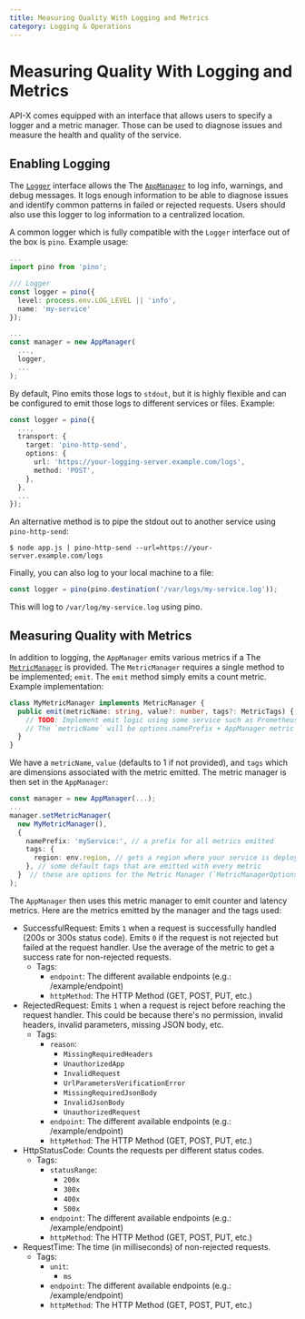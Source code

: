 ```yaml
---
title: Measuring Quality With Logging and Metrics
category: Logging & Operations
---
```

# Measuring Quality With Logging and Metrics

API-X comes equipped with an interface that allows users to specify a logger and a metric manager. Those can be used to diagnose issues and measure the health and quality of the service.

## Enabling Logging

The [`Logger`](/interfaces/apix.Logger.html) interface allows the The [`AppManager`](/classes/apix.AppManager.html) to log info, warnings, and debug messages. It logs enough information to be able to diagnose issues and identify common patterns in failed or rejected requests. Users should also use this logger to log information to a centralized location.

A common logger which is fully compatible with the `Logger` interface out of the box is `pino`. Example usage:

```ts
...
import pino from 'pino';

/// Logger
const logger = pino({
  level: process.env.LOG_LEVEL || 'info',
  name: 'my-service'
});

...
const manager = new AppManager(
  ...,
  logger,
  ...
);
```

By default, Pino emits those logs to `stdout`, but it is highly flexible and can be configured to emit those logs to different services or files. Example:

```ts
const logger = pino({
  ...,
  transport: {
    target: 'pino-http-send',
    options: {
      url: 'https://your-logging-server.example.com/logs',
      method: 'POST',
    },
  },
  ...
});
```

An alternative method is to pipe the stdout out to another service using `pino-http-send`:

```
$ node app.js | pino-http-send --url=https://your-server.example.com/logs
```

Finally, you can also log to your local machine to a file:

```ts
const logger = pino(pino.destination('/var/logs/my-service.log'));
```

This will log to `/var/log/my-service.log` using pino.

## Measuring Quality with Metrics

In addition to logging, the `AppManager` emits various metrics if a The [`MetricManager`](/interfaces/apix.MetricManager.html) is provided. The `MetricManager` requires a single method to be implemented; `emit`. The `emit` method simply emits a count metric. Example implementation:

```ts
class MyMetricManager implements MetricManager {
  public emit(metricName: string, value?: number, tags?: MetricTags) {
    // TODO: Implement emit logic using some service such as Prometheus
    // The `metricName` will be options.namePrefix + AppManager metric name.
  }
}
```

We have a `metricName`, `value` (defaults to 1 if not provided), and `tags` which are dimensions associated with the metric emitted. The metric manager is then set in the `AppManager`:

```ts
const manager = new AppManager(...);
...
manager.setMetricManager(
  new MyMetricManager(),
  {
    namePrefix: 'myService:', // a prefix for all metrics emitted
    tags: {
      region: env.region, // gets a region where your service is deployed
    }, // some default tags that are emitted with every metric
  }  // these are options for the Metric Manager (`MetricManagerOptions`)
);
```

The `AppManager` then uses this metric manager to emit counter and latency metrics. Here are the metrics emitted by the manager and the tags used:

* SuccessfulRequest: Emits `1` when a request is successfully handled (200s or 300s status code). Emits `0` if the request is not rejected but failed at the request handler. Use the average of the metric to get a success rate for non-rejected requests.
  * Tags:
    * `endpoint`: The different available endpoints (e.g.: /example/endpoint)
    * `httpMethod`: The HTTP Method (GET, POST, PUT, etc.)
* RejectedRequest: Emits `1` when a request is reject before reaching the request handler. This could be because there's no permission, invalid headers, invalid parameters, missing JSON body, etc.
  * Tags:
    * `reason`:
      * `MissingRequiredHeaders`
      * `UnauthorizedApp`
      * `InvalidRequest`
      * `UrlParametersVerificationError`
      * `MissingRequiredJsonBody`
      * `InvalidJsonBody`
      * `UnauthorizedRequest`
    * `endpoint`: The different available endpoints (e.g.: /example/endpoint)
    * `httpMethod`: The HTTP Method (GET, POST, PUT, etc.)
* HttpStatusCode: Counts the requests per different status codes.
  * Tags:
    * `statusRange`:
      * `200x`
      * `300x`
      * `400x`
      * `500x`
    * `endpoint`: The different available endpoints (e.g.: /example/endpoint)
    * `httpMethod`: The HTTP Method (GET, POST, PUT, etc.)
* RequestTime: The time (in milliseconds) of non-rejected requests.
  * Tags:
    * `unit`:
      * `ms`
    * `endpoint`: The different available endpoints (e.g.: /example/endpoint)
    * `httpMethod`: The HTTP Method (GET, POST, PUT, etc.) 
